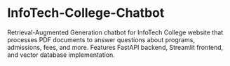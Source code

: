 # InfoTech-College-Chatbot
Retrieval-Augmented Generation chatbot for InfoTech College website that processes PDF documents to answer questions about programs, admissions, fees, and more. Features FastAPI backend, Streamlit frontend, and vector database implementation.
